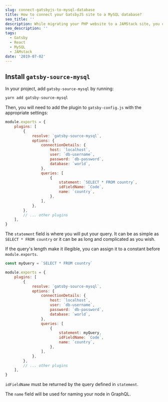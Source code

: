 ```yaml
---
slug: connect-gatsbyjs-to-mysql-database
title: How to connect your GatsbyJS site to a MySQL database?
seo_title: ''
description: While migrating your PHP website to a JAMStack site, you can find yourself struggling with the huge MySQL database that you have been maintaining for years. Fortunately, GatsbyJS offers a plugin to easily fetch all the data you need from your MySQL database.
seo_description: ''
tags:
  - Gatsby
  - React
  - MySQL
  - JAMstack
date: '2019-07-02'
---
```


## Install `gatsby-source-mysql`

In your project, add `gatsby-source-mysql` by running:

```sh
yarn add gatsby-source-mysql
```

Then, you will need to add the plugin to `gatsby-config.js` with the appropriate settings:

```js
module.exports = {
	plugins: [
		{
			resolve: `gatsby-source-mysql`,
			options: {
				connectionDetails: {
					host: `localhost`,
					user: `db-username`,
					password: `db-password`,
					database: `world`,
				},
				queries: [
					{
						statement: `SELECT * FROM country`,
						idFieldName: `Code`,
						name: `country`,
					},
				],
			},
		},
		// ... other plugins
	],
}
```

The `statement` field is where you will put your query. It can be as simple as `SELECT * FROM country` or it can be as long and complicated as you wish.

If the query's length make it illegible, you can assign it to a constant before `module.exports`.

```js
const myQuery = `SELECT * FROM country`

module.exports = {
	plugins: [
		{
			resolve: `gatsby-source-mysql`,
			options: {
				connectionDetails: {
					host: `localhost`,
					user: `db-username`,
					password: `db-password`,
					database: `world`,
				},
				queries: [
					{
						statement: myQuery,
						idFieldName: `Code`,
						name: `country`,
					},
				],
			},
		},
		// ... other plugins
	],
}
```

`idFieldName` must be returned by the query defined in `statement`.

The `name` field will be used for naming your node in GraphQL.
